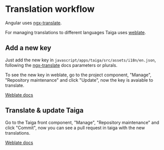 # Translation workflow

Angular uses [ngx-translate](https://github.com/ngx-translate/core).

For managing translations to different languages Taiga uses [weblate](https://hosted.weblate.org/).

## Add a new key

Just add the new key in `javascript/apps/taiga/src/assets/i18n/en.json`, following the [ngx-translate](https://github.com/ngx-translate/core) docs parameters or plurals.

To see the new key in weblate, go to the project component, "Manage", "Repository maintenance" and click "Update", now the key is avaiable to translate.

[Weblate docs](https://docs.weblate.org/en/latest/admin/continuous.html#update-vcs)

## Translate & update Taiga

Go to the Taiga front component, "Manage", "Repository maintenance" and click "Commit", now you can see a pull request in taiga with the new translations.

[Weblate docs](https://docs.weblate.org/en/latest/admin/continuous.html#push-changes)
